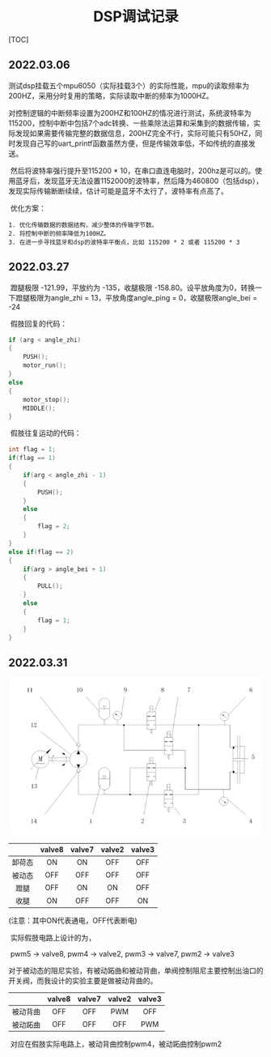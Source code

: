 <h1 style="text-align:center">DSP调试记录</h1>

[TOC]



## 2022.03.06

​	测试dsp挂载五个mpu6050（实际挂载3个）的实际性能，mpu的读取频率为200HZ，采用分时复用的策略，实际读取中断的频率为1000HZ。

​	对控制逻辑的中断频率设置为200HZ和100HZ的情况进行测试，系统波特率为115200，控制中断中包括7个adc转换、一些乘除法运算和采集到的数据传输，实际发现如果需要传输完整的数据信息，200HZ完全不行，实际可能只有50HZ，同时发现自己写的uart_printf函数虽然方便，但是传输效率低，不如传统的直接发送。

​	然后将波特率强行提升至115200 * 10，在串口直连电脑时，200hz是可以的。使用蓝牙后，发现蓝牙无法设置1152000的波特率，然后降为460800（包括dsp），发现实际传输断断续续，估计可能是蓝牙不太行了，波特率有点高了。

​	优化方案：

	1. 优化传输数据的数据结构，减少整体的传输字节数。
	2. 将控制中断的频率降低为100HZ。
	3. 在进一步寻找蓝牙和dsp的波特率平衡点，比如 115200 * 2 或者 115200 * 3
## 2022.03.27

​	蹬腿极限 -121.99，平放约为 -135，收腿极限 -158.80。设平放角度为0，转换一下蹬腿极限为angle_zhi = 13，平放角度angle_ping = 0，收腿极限angle_bei  = -24

​	假肢回复的代码：

```c
if (arg < angle_zhi)
{
	PUSH();
    motor_run();
}
else
{
    motor_stop();
    MIDDLE();
}
```

​	假肢往复运动的代码：

```c
int flag = 1;
if(flag == 1)
{
    if(arg < angle_zhi - 1)
    {
        PUSH();
    }
    else
    {
        flag = 2;
    }
}
else if(flag == 2)
{
    if(arg > angle_bei + 1)
    {
        PULL();
    }
    else 
    {
        flag = 1;
    }
}
```

## 2022.03.31

![image-20220331101046599](images/dsp调试记录/image-20220331101046599.png)

|        | valve8 | valve7 | valve2 | valve3 |
| :----: | :----: | :----: | :----: | :----: |
| 卸荷态 |   ON   |   ON   |  OFF   |  OFF   |
| 被动态 |  OFF   |  OFF   |  OFF   |  OFF   |
|  蹬腿  |  OFF   |   ON   |   ON   |  OFF   |
|  收腿  |   ON   |  OFF   |  OFF   |   ON   |

(注意：其中ON代表通电，OFF代表断电)

​	实际假肢电路上设计的为，

​	pwm5 -> valve8, pwm4 -> valve2, pwm3 -> valve7, pwm2 -> valve3

​	对于被动态的阻尼实验，有被动跖曲和被动背曲，单阀控制阻尼主要控制出油口的开关阀，而我设计的实验主要是做被动背曲的。

|          | valve8 | valve7 | valve2 | valve3 |
| :------: | :----: | :----: | :----: | :----: |
| 被动背曲 |  OFF   |  OFF   |  PWM   |  OFF   |
| 被动跖曲 |  OFF   |  OFF   |  OFF   |  PWM   |

​	对应在假肢实际电路上，被动背曲控制pwm4，被动跖曲控制pwm2
